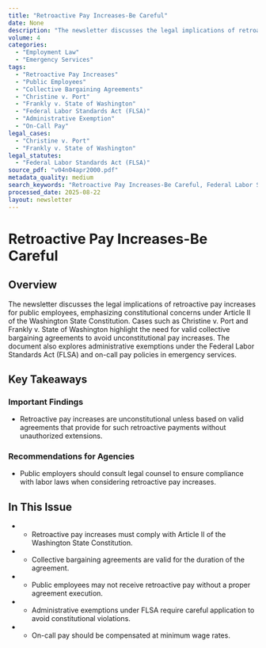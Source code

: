 ```yaml
---
title: "Retroactive Pay Increases-Be Careful"
date: None
description: "The newsletter discusses the legal implications of retroactive pay increases for public employees, emphasizing constitutional concerns under Article II of the Washington State Constitution. Cases such as Christine v. Port and Frankly v. State of Washington highlight the need for valid collective bargaining agreements to avoid unconstitutional pay increases. The document also explores administrative exemptions under the Federal Labor Standards Act (FLSA) and on-call pay policies in emergency services."
volume: 4
categories:
  - "Employment Law"
  - "Emergency Services"
tags:
  - "Retroactive Pay Increases"
  - "Public Employees"
  - "Collective Bargaining Agreements"
  - "Christine v. Port"
  - "Frankly v. State of Washington"
  - "Federal Labor Standards Act (FLSA)"
  - "Administrative Exemption"
  - "On-Call Pay"
legal_cases:
  - "Christine v. Port"
  - "Frankly v. State of Washington"
legal_statutes:
  - "Federal Labor Standards Act (FLSA)"
source_pdf: "v04n04apr2000.pdf"
metadata_quality: medium
search_keywords: "Retroactive Pay Increases-Be Careful, Federal Labor Standards Act (FLSA), Administrative Exemption, Public Employees, Collective Bargaining Agreements, Christine v. Port, Frankly v. State of Washingto..."
processed_date: 2025-08-22
layout: newsletter
---
```


# Retroactive Pay Increases-Be Careful

## Overview

The newsletter discusses the legal implications of retroactive pay increases for public employees, emphasizing constitutional concerns under Article II of the Washington State Constitution. Cases such as Christine v. Port and Frankly v. State of Washington highlight the need for valid collective bargaining agreements to avoid unconstitutional pay increases. The document also explores administrative exemptions under the Federal Labor Standards Act (FLSA) and on-call pay policies in emergency services.

## Key Takeaways

### Important Findings

- Retroactive pay increases are unconstitutional unless based on valid agreements that provide for such retroactive payments without unauthorized extensions.

### Recommendations for Agencies

- Public employers should consult legal counsel to ensure compliance with labor laws when considering retroactive pay increases.

## In This Issue

- - Retroactive pay increases must comply with Article II of the Washington State Constitution.
- - Collective bargaining agreements are valid for the duration of the agreement.
- - Public employees may not receive retroactive pay without a proper agreement execution.
- - Administrative exemptions under FLSA require careful application to avoid constitutional violations.
- - On-call pay should be compensated at minimum wage rates.

